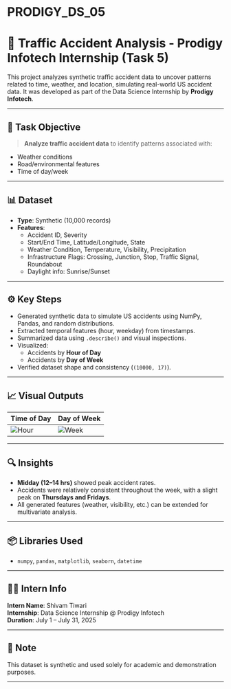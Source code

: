 # PRODIGY_DS_05
# 🚧 Traffic Accident Analysis - Prodigy Infotech Internship (Task 5)

This project analyzes synthetic traffic accident data to uncover patterns related to time, weather, and location, simulating real-world US accident data. It was developed as part of the Data Science Internship by **Prodigy Infotech**.

---

## 📁 Task Objective

> **Analyze traffic accident data** to identify patterns associated with:
- Weather conditions
- Road/environmental features
- Time of day/week

---

## 📊 Dataset

- **Type**: Synthetic (10,000 records)
- **Features**: 
  - Accident ID, Severity
  - Start/End Time, Latitude/Longitude, State
  - Weather Condition, Temperature, Visibility, Precipitation
  - Infrastructure Flags: Crossing, Junction, Stop, Traffic Signal, Roundabout
  - Daylight info: Sunrise/Sunset

---

## ⚙️ Key Steps

- Generated synthetic data to simulate US accidents using NumPy, Pandas, and random distributions.
- Extracted temporal features (hour, weekday) from timestamps.
- Summarized data using `.describe()` and visual inspections.
- Visualized:
  - Accidents by **Hour of Day**
  - Accidents by **Day of Week**
- Verified dataset shape and consistency (`(10000, 17)`).

---

## 📈 Visual Outputs

| Time of Day | Day of Week |
|-------------|--------------|
| ![Hour](./images/hourly.png) | ![Week](./images/weekly.png) |

---

## 🔍 Insights

- **Midday (12–14 hrs)** showed peak accident rates.
- Accidents were relatively consistent throughout the week, with a slight peak on **Thursdays and Fridays**.
- All generated features (weather, visibility, etc.) can be extended for multivariate analysis.

---

## 📦 Libraries Used

- `numpy`, `pandas`, `matplotlib`, `seaborn`, `datetime`

---

## 🧑‍💻 Intern Info

**Intern Name**: Shivam Tiwari  
**Internship**: Data Science Internship @ Prodigy Infotech  
**Duration**: July 1 – July 31, 2025

---

## 📌 Note

This dataset is synthetic and used solely for academic and demonstration purposes.

---

